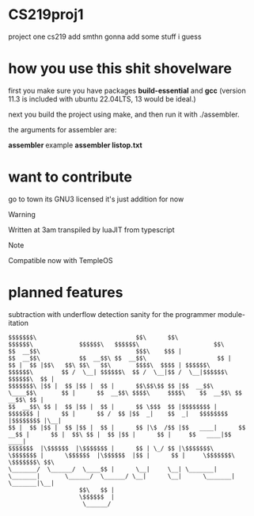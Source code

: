 # CS219proj1
project one cs219 add smthn
gonna add some stuff i guess

# how you use this shit shovelware
first you make sure you have packages **build-essential** and **gcc** (version 11.3 is included with ubuntu 22.04LTS, 13 would be ideal.)

next you build the project using make, and then run it with ./assembler.

the arguments for assembler are:

**assembler <file>** example **assembler listop.txt**

# want to contribute
go to town its GNU3 licensed it's just addition for now
> [!WARNING]
> Written at 3am transpiled by luaJIT from typescript

> [!NOTE]
> Compatible now with TempleOS 

# planned features
subtraction with underflow detection
sanity for the programmer
module-itation

```
$$$$$$$\                            $$\      $$\                                  $$$$$$\             $$$$$$\   $$$$$$\                     $$\ 
$$  __$$\                           $$$\    $$$ |                                $$  __$$\           $$  __$$\ $$  __$$\                    $$ |
$$ |  $$ |$$\   $$\ $$\   $$\       $$$$\  $$$$ | $$$$$$\         $$$$$$\        $$ /  \__| $$$$$$\  $$ /  \__|$$ /  \__|$$$$$$\   $$$$$$\  $$ |
$$$$$$$\ |$$ |  $$ |$$ |  $$ |      $$\$$\$$ $$ |$$  __$$\        \____$$\       $$ |      $$  __$$\ $$$$\     $$$$\    $$  __$$\ $$  __$$\ $$ |
$$  __$$\ $$ |  $$ |$$ |  $$ |      $$ \$$$  $$ |$$$$$$$$ |       $$$$$$$ |      $$ |      $$ /  $$ |$$  _|    $$  _|   $$$$$$$$ |$$$$$$$$ |\__|
$$ |  $$ |$$ |  $$ |$$ |  $$ |      $$ |\$  /$$ |$$   ____|      $$  __$$ |      $$ |  $$\ $$ |  $$ |$$ |      $$ |     $$   ____|$$   ____|    
$$$$$$$  |\$$$$$$  |\$$$$$$$ |      $$ | \_/ $$ |\$$$$$$$\       \$$$$$$$ |      \$$$$$$  |\$$$$$$  |$$ |      $$ |     \$$$$$$$\ \$$$$$$$\ $$\ 
\_______/  \______/  \____$$ |      \__|     \__| \_______|       \_______|       \______/  \______/ \__|      \__|      \_______| \_______|\__|
                    $$\   $$ |                                                                                                                  
                    \$$$$$$  |                                                                                                                  
                     \______/                                                                                                                   
```


